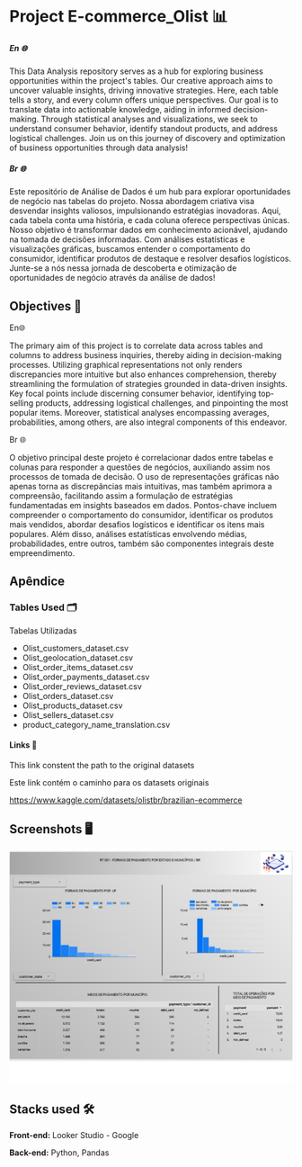 
# Project E-commerce_Olist 📊


##### En  🌐

This Data Analysis repository serves as a hub for exploring business opportunities within the project's tables. Our creative approach aims to uncover valuable insights, driving innovative strategies. Here, each table tells a story, and every column offers unique perspectives. Our goal is to translate data into actionable knowledge, aiding in informed decision-making. Through statistical analyses and visualizations, we seek to understand consumer behavior, identify standout products, and address logistical challenges. Join us on this journey of discovery and optimization of business opportunities through data analysis!

##### Br  🌐

Este repositório de Análise de Dados é um hub para explorar oportunidades de negócio nas tabelas do projeto. Nossa abordagem criativa visa desvendar insights valiosos, impulsionando estratégias inovadoras. Aqui, cada tabela conta uma história, e cada coluna oferece perspectivas únicas. Nosso objetivo é transformar dados em conhecimento acionável, ajudando na tomada de decisões informadas. Com análises estatísticas e visualizações gráficas, buscamos entender o comportamento do consumidor, identificar produtos de destaque e resolver desafios logísticos. Junte-se a nós nessa jornada de descoberta e otimização de oportunidades de negócio através da análise de dados!
## Objectives 🎯

En🌐

The primary aim of this project is to correlate data across tables and columns to address business inquiries, thereby aiding in decision-making processes. Utilizing graphical representations not only renders discrepancies more intuitive but also enhances comprehension, thereby streamlining the formulation of strategies grounded in data-driven insights. Key focal points include discerning consumer behavior, identifying top-selling products, addressing logistical challenges, and pinpointing the most popular items. Moreover, statistical analyses encompassing averages, probabilities, among others, are also integral components of this endeavor.


Br 🌐
    
O objetivo principal deste projeto é correlacionar dados entre tabelas e colunas para responder a questões de negócios, auxiliando assim nos processos de tomada de decisão. O uso de representações gráficas não apenas torna as discrepâncias mais intuitivas, mas também aprimora a compreensão, facilitando assim a formulação de estratégias fundamentadas em insights baseados em dados. Pontos-chave incluem compreender o comportamento do consumidor, identificar os produtos mais vendidos, abordar desafios logísticos e identificar os itens mais populares. Além disso, análises estatísticas envolvendo médias, probabilidades, entre outros, também são componentes integrais deste empreendimento.

## Apêndice

### Tables Used 🗂️
Tabelas Utilizadas

- Olist_customers_dataset.csv
- Olist_geolocation_dataset.csv
- Olist_order_items_dataset.csv
- Olist_order_payments_dataset.csv
- Olist_order_reviews_dataset.csv
- Olist_orders_dataset.csv
- Olist_products_dataset.csv
- Olist_sellers_dataset.csv
- product_category_name_translation.csv 
#### Links 🔗

This link constent the path to the original datasets 

Este link contém o caminho para os datasets originais

https://www.kaggle.com/datasets/olistbr/brazilian-ecommerce


## Screenshots 🖥️

![Tela DashBoard](https://github.com/Leo288dev/project_e-commerce_olist/blob/main/Others/print_projeto.jpg)

## Stacks used 🛠️

**Front-end:** Looker Studio - Google

**Back-end:** Python, Pandas



